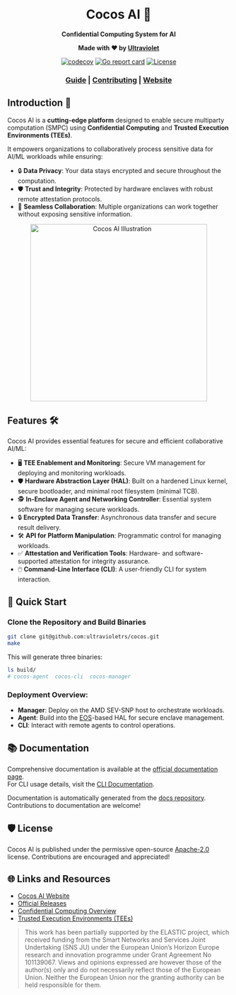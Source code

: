 <div align="center">

# Cocos AI 🥥

**Confidential Computing System for AI**

**Made with ❤️ by [Ultraviolet](https://ultraviolet.rs/)**

[![codecov](https://codecov.io/gh/ultravioletrs/cocos/graph/badge.svg?token=HX01LR01K9)](https://codecov.io/gh/ultravioletrs/cocos)
[![Go report card](https://goreportcard.com/badge/github.com/ultravioletrs/cocos)](https://goreportcard.com/report/github.com/ultravioletrs/cocos)
[![License](https://img.shields.io/badge/license-Apache--2.0-blue)](LICENSE)

### [Guide](https://docs.cocos.ultraviolet.rs) | [Contributing](CONTRIBUTING.md) | [Website](https://cocos.ai/)

</div>

## Introduction 🚀

Cocos AI is a **cutting-edge platform** designed to enable secure multiparty computation (SMPC) using **Confidential Computing** and **Trusted Execution Environments (TEEs)**.

It empowers organizations to collaboratively process sensitive data for AI/ML workloads while ensuring:

- 🔒 **Data Privacy**: Your data stays encrypted and secure throughout the computation.
- 🛡️ **Trust and Integrity**: Protected by hardware enclaves with robust remote attestation protocols.
- 🤝 **Seamless Collaboration**: Multiple organizations can work together without exposing sensitive information.

<p align="center">
  <img src="https://cocos.ai/images/Collaborative%20AI.drawio.svg" alt="Cocos AI Illustration" width="400" height="400">
</p>

## Features 🛠️

Cocos AI provides essential features for secure and efficient collaborative AI/ML:

- 🖥️ **TEE Enablement and Monitoring**: Secure VM management for deploying and monitoring workloads.
- 🛡️ **Hardware Abstraction Layer (HAL)**: Built on a hardened Linux kernel, secure bootloader, and minimal root filesystem (minimal TCB).
- 🕵️ **In-Enclave Agent and Networking Controller**: Essential system software for managing secure workloads.
- 🔒 **Encrypted Data Transfer**: Asynchronous data transfer and secure result delivery.
- 🛠️ **API for Platform Manipulation**: Programmatic control for managing workloads.
- ✅ **Attestation and Verification Tools**: Hardware- and software-supported attestation for integrity assurance.
- 🖱️ **Command-Line Interface (CLI)**: A user-friendly CLI for system interaction.

## 🚀 Quick Start

### Clone the Repository and Build Binaries
```bash
git clone git@github.com:ultravioletrs/cocos.git
make
```

This will generate three binaries:
```bash
ls build/
# cocos-agent  cocos-cli  cocos-manager
```

### Deployment Overview:
- **Manager**: Deploy on the AMD SEV-SNP host to orchestrate workloads.
- **Agent**: Build into the [EOS](https://github.com/ultravioletrs/eos)-based HAL for secure enclave management.
- **CLI**: Interact with remote agents to control operations.

## 📚 Documentation

Comprehensive documentation is available at the [official documentation page](https://docs.cocos.ultraviolet.rs).  
For CLI usage details, visit the [CLI Documentation](https://docs.cocos.ultraviolet.rs/cli).

Documentation is automatically generated from the [docs repository](https://github.com/ultravioletrs/docs). Contributions to documentation are welcome!

## 🛡️ License

Cocos AI is published under the permissive open-source [Apache-2.0](LICENSE) license. Contributions are encouraged and appreciated!

## 🌐 Links and Resources

- [Cocos AI Website](https://cocos.ai/)
- [Official Releases](https://github.com/ultravioletrs/cocos/releases)
- [Confidential Computing Overview](https://confidentialcomputing.io/white-papers-reports/)
- [Trusted Execution Environments (TEEs)](https://en.wikipedia.org/wiki/Trusted_execution_environment)

>This work has been partially supported by the ELASTIC project, which received funding from the Smart Networks and Services Joint Undertaking (SNS JU) under the European Union’s Horizon Europe research and innovation programme under Grant Agreement No 101139067. Views and opinions expressed are however those of the author(s) only and do not necessarily reflect those of the European Union. Neither the European Union nor the granting authority can be held responsible for them.
